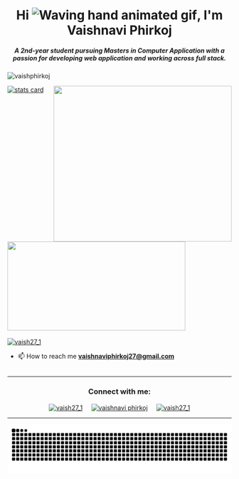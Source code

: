 <h1 align="center">Hi <img src="https://raw.githubusercontent.com/nixin72/nixin72/master/wave.gif" 
         alt="Waving hand animated gif"
         height="45"
         width="45" />, I'm Vaishnavi Phirkoj</h1>
<h5 align="center">
A 2nd-year student pursuing Masters in Computer Application with a passion for developing web application and working across full stack.
</h5>
<p align="left"> <img src="https://komarev.com/ghpvc/?username=vaishphirkoj&label=Profile%20views&color=0e75b6&style=flat" alt="vaishphirkoj" /> </p>
<p>
<a align= "center" href="https://github.com/vaishphirkoj">
<img alt= "stats card" height="200px" width="400" src="https://github-readme-streak-stats.herokuapp.com/?user=vaishphirkoj&theme=radical">
<img align="right" height="350" width="400" src="https://cdn.dribbble.com/users/2238041/screenshots/4763918/working.gif" /> </a>
</p>
<img height="200px" width="400" src="https://github-readme-stats.vercel.app/api?username=vaishphirkoj&count_private=true&theme=radical&show_icons=true" />

<p align="left"> <a href="https://twitter.com/vaish27_1" target="blank"><img src="https://img.shields.io/twitter/follow/vaish27_1?logo=twitter&style=for-the-badge" alt="vaish27_1" /></a> </p>

- 📫 How to reach me **vaishnaviphirkoj27@gmail.com**
<br><br>
<hr>

<h3 align="center">Connect with me:</h3>
<p align="center">
<a href="https://twitter.com/vaish27_1" target="blank"><img align="center" src="https://img.icons8.com/cute-clipart/64/000000/twitter.png" alt="vaish27_1" height="50" width="50" /></a> &nbsp;&nbsp;&nbsp;
<a href="https://https://www.linkedin.com/in/vaishnavi-phirkoj-2701/" target="blank"><img align="center" src="https://img.icons8.com/cute-clipart/64/000000/linkedin.png" alt="vaishnavi phirkoj" height="50" width="50" /></a>&nbsp;&nbsp;&nbsp;&nbsp;
<a href="https://instagram.com/vaish27_1" target="blank"><img align="center" src="https://img.icons8.com/cute-clipart/64/000000/instagram-new.png" alt="vaish27_1" height="50" width="50" /></a>
</p>

<hr>

<p align="center">
  <img src="https://github.com/vaishphirkoj/vaishphirkoj/raw/output/github-contribution-grid-snake.svg" alt="snake"></center>
</p>
